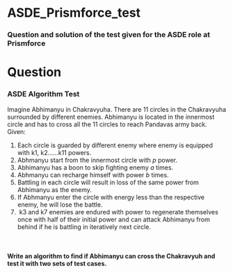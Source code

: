 # ASDE_Prismforce_test
<h3>Question and solution of the test given for the ASDE role at Prismforce</h3>

<p>
  <h1>Question</h1>
  <h3>ASDE Algorithm Test</h3>

Imagine Abhimanyu in Chakravyuha. There are 11 circles in the Chakravyuha surrounded by different enemies. Abhimanyu is located in the innermost circle and has to cross all the 11 circles to reach Pandavas army back. 
 <br>
Given:
 <ol>
 <li>Each circle is guarded by different enemy where enemy is equipped with k1, k2……k11 powers. </li>
  <li>Abhmanyu start from the innermost circle with <em>p</em> power.</li> 
  <li>Abhimanyu has a boon to skip fighting enemy <em>a</em> times. </li>
  <li>Abhmanyu can recharge himself with power <em>b</em> times. </li>
  <li>Battling in each circle will result in loss of the same power from Abhimanyu as the enemy. </li>
  <li>If Abhmanyu enter the circle with energy less than the respective enemy, he will lose the battle. </li>
  <li> k3 and k7 enemies are endured with power to regenerate themselves once with half of their initial power and can attack Abhimanyu from behind if he is battling in iteratively next circle. </li>
 </ol>
 
 
<h4>Write an algorithm to find if Abhimanyu can cross the Chakravyuh and test it with two sets of test cases.</h4>

</p>

